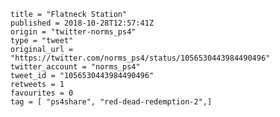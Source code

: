 ```
title = "Flatneck Station"
published = 2018-10-28T12:57:41Z
origin = "twitter-norms_ps4"
type = "tweet"
original_url = "https://twitter.com/norms_ps4/status/1056530443984490496"
twitter_account = "norms_ps4"
tweet_id = "1056530443984490496"
retweets = 1
favourites = 0
tag = [ "ps4share", "red-dead-redemption-2",]
```

<p class='image'><img src='https://mnf.m17s.net/2018/10/28/DqmM1ooWoAAB-W6.jpg' alt=''></p>


